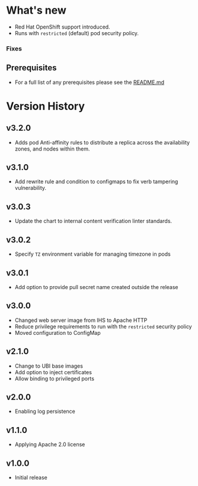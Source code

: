 # What's new

* Red Hat OpenShift support introduced.
* Runs with `restricted` (default) pod security policy.

### Fixes

## Prerequisites

* For a full list of any prerequisites please see the [README.md](README.md)

# Version History

## v3.2.0

* Adds pod Anti-affinity rules to distribute a replica across the availability zones, and nodes within them.

## v3.1.0

* Add rewrite rule and condition to configmaps to fix verb tampering vulnerability.

## v3.0.3

* Update the chart to internal content verification linter standards.

## v3.0.2

* Specify `TZ` environment variable for managing timezone in pods

## v3.0.1

* Add option to provide pull secret name created outside the release

## v3.0.0

* Changed web server image from IHS to Apache HTTP
* Reduce privilege requirements to run with the `restricted` security policy
* Moved configuration to ConfigMap

## v2.1.0

* Change to UBI base images
* Add option to inject certificates
* Allow binding to privileged ports

## v2.0.0

* Enabling log persistence

## v1.1.0

* Applying Apache 2.0 license

## v1.0.0

* Initial release
